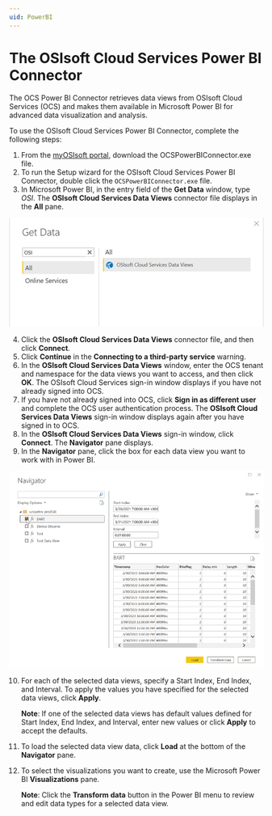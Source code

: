 ```yaml
---
uid: PowerBI
---
```


# The OSIsoft Cloud Services Power BI Connector

The OCS Power BI Connector retrieves data views from OSIsoft Cloud Services (OCS) and makes them available in Microsoft Power BI for advanced data visualization and analysis.

To use the OSIsoft Cloud Services Power BI Connector, complete the following steps:

1. From the [myOSIsoft portal](https://customers.osisoft.com/s/products), download the OCSPowerBIConnector.exe file.
2. To run the Setup wizard for the OSIsoft Cloud Services Power BI Connector, double click the `OCSPowerBIConnector.exe` file.
3. In Microsoft Power BI, in the entry field of the **Get Data** window, type *OSI*. The **OSIsoft Cloud Services Data Views** connector file displays in the **All** pane.

![Get Data](images/get-data.png)

4. Click the **OSIsoft Cloud Services Data Views** connector file, and then click **Connect**.
5. Click **Continue** in the **Connecting to a third-party service** warning.
6. In the **OSIsoft Cloud Services Data Views** window, enter the OCS tenant and namespace for the data views you want to access, and then click **OK**. The OSIsoft Cloud Services sign-in window displays if you have not already signed into OCS.
7. If you have not already signed into OCS, click **Sign in as different user** and complete the OCS user authentication process. The **OSIsoft Cloud Services Data Views** sign-in window displays again after you have signed in to OCS.
8. In the **OSIsoft Cloud Services Data Views** sign-in window, click **Connect**. The **Navigator** pane displays.
9. In the **Navigator** pane, click the box for each data view you want to work with in Power BI.

![Select Data Views](images/click-data-view-box.png)

10. For each of the selected data views, specify a Start Index, End Index, and Interval. To apply the values you have specified for the selected data views, click **Apply**.

    **Note**: If one of the selected data views has default values defined for Start Index, End Index, and Interval, enter new values or click **Apply** to accept the defaults.

11. To load the selected data view data, click **Load** at the bottom of the **Navigator** pane.
12. To select the visualizations you want to create, use the Microsoft Power BI **Visualizations** pane.

    **Note**: Click the **Transform data** button in the Power BI menu to review and edit data types for a selected data view.
